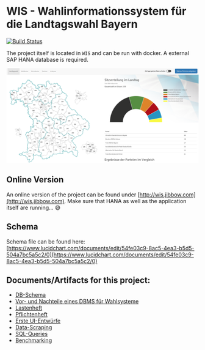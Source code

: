 WIS - Wahlinformationssystem für die Landtagswahl Bayern
=====
[![Build Status](https://travis-ci.com/Jibbow/DB-Wahlinformationssystem.svg?token=Gbt4HtMxLu7efcXXADkH&branch=master)](https://travis-ci.com/Jibbow/DB-Wahlinformationssystem)

The project itself is located in `WIS` and can be run with docker. A external SAP HANA database is required.

![screenshot](./screenshot.png)

## Online Version
An online version of the project can be found under [http://wis.jibbow.com](http://wis.jibbow.com). Make sure that HANA as well as the application itself are running... 😅

## Schema
Schema file can be found here:  
[https://www.lucidchart.com/documents/edit/54fe03c9-8ac5-4ea3-b5d5-504a7bc5a5c2/0](https://www.lucidchart.com/documents/edit/54fe03c9-8ac5-4ea3-b5d5-504a7bc5a5c2/0)

## Documents/Artifacts for this project:
 - [DB-Schema](https://github.com/Jibbow/DB-Wahlinformationssystem/blob/master/WIS/DB-Schema.pdf)
 - [Vor- und Nachteile eines DBMS für Wahlsysteme](https://github.com/Jibbow/DB-Wahlinformationssystem/blob/master/Session1/Vorteile-Nachteile.md)
 - [Lastenheft](https://github.com/Jibbow/DB-Wahlinformationssystem/blob/master/Session2/Lastenheft_WIS.pdf)
 - [Pflichtenheft](https://github.com/Jibbow/DB-Wahlinformationssystem/blob/master/Session3/Pflichtenheft_WIS.pdf)
 - [Erste UI-Entwürfe](https://github.com/Jibbow/DB-Wahlinformationssystem/blob/master/Session3/ui_main.PNG)
 - [Data-Scraping](https://github.com/Jibbow/DB-Wahlinformationssystem/tree/master/Session4)
 - [SQL-Queries](https://github.com/Jibbow/DB-Wahlinformationssystem/tree/master/WIS/backend/queries)
 - [Benchmarking](https://github.com/Jibbow/DB-Wahlinformationssystem/tree/master/Benchmarking)

